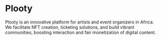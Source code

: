 # Plooty
Plooty is an innovative platform for artists and event organizers in Africa. We facilitate NFT creation, ticketing solutions, and build vibrant communities, boosting interaction and fair monetization of digital content.
